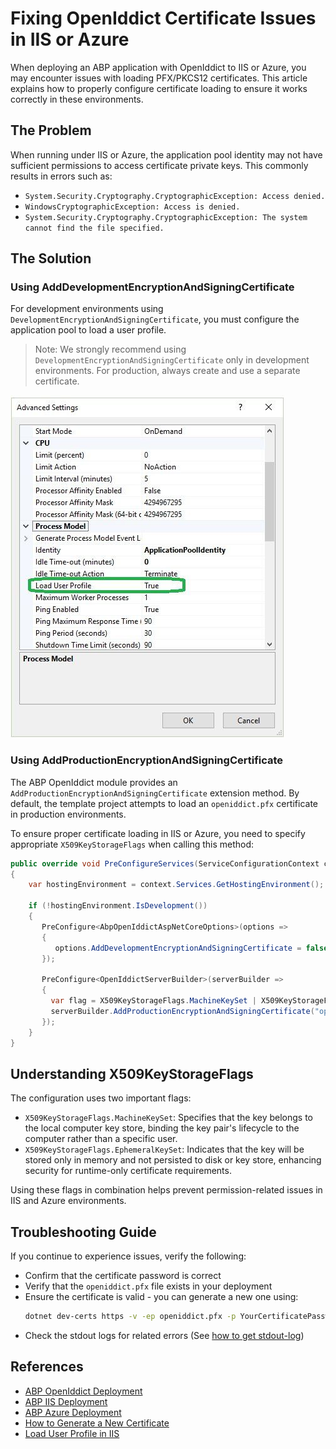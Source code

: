 # Fixing OpenIddict Certificate Issues in IIS or Azure

When deploying an ABP application with OpenIddict to IIS or Azure, you may encounter issues with loading PFX/PKCS12 certificates. This article explains how to properly configure certificate loading to ensure it works correctly in these environments.

## The Problem

When running under IIS or Azure, the application pool identity may not have sufficient permissions to access certificate private keys. This commonly results in errors such as:

- `System.Security.Cryptography.CryptographicException: Access denied.`
- `WindowsCryptographicException: Access is denied.`
- `System.Security.Cryptography.CryptographicException: The system cannot find the file specified.`

## The Solution

### Using AddDevelopmentEncryptionAndSigningCertificate

For development environments using `DevelopmentEncryptionAndSigningCertificate`, you must configure the application pool to load a user profile.

> Note: We strongly recommend using `DevelopmentEncryptionAndSigningCertificate` only in development environments. For production, always create and use a separate certificate.

![Application Pool Configuration](Load-User-Profile.jpg)

### Using AddProductionEncryptionAndSigningCertificate

The ABP OpenIddict module provides an `AddProductionEncryptionAndSigningCertificate` extension method. By default, the template project attempts to load an `openiddict.pfx` certificate in production environments.

To ensure proper certificate loading in IIS or Azure, you need to specify appropriate `X509KeyStorageFlags` when calling this method:

```csharp
public override void PreConfigureServices(ServiceConfigurationContext context)
{
    var hostingEnvironment = context.Services.GetHostingEnvironment();

    if (!hostingEnvironment.IsDevelopment())
    {
       PreConfigure<AbpOpenIddictAspNetCoreOptions>(options =>
       {
          options.AddDevelopmentEncryptionAndSigningCertificate = false;
       });

       PreConfigure<OpenIddictServerBuilder>(serverBuilder =>
       {
         var flag = X509KeyStorageFlags.MachineKeySet | X509KeyStorageFlags.EphemeralKeySet;
         serverBuilder.AddProductionEncryptionAndSigningCertificate("openiddict.pfx", "YourCertificatePassword", flag);
       });
    }
}
```

## Understanding X509KeyStorageFlags

The configuration uses two important flags:

* `X509KeyStorageFlags.MachineKeySet`: Specifies that the key belongs to the local computer key store, binding the key pair's lifecycle to the computer rather than a specific user.
* `X509KeyStorageFlags.EphemeralKeySet`: Indicates that the key will be stored only in memory and not persisted to disk or key store, enhancing security for runtime-only certificate requirements.

Using these flags in combination helps prevent permission-related issues in IIS and Azure environments.

## Troubleshooting Guide

If you continue to experience issues, verify the following:

* Confirm that the certificate password is correct
* Verify that the `openiddict.pfx` file exists in your deployment
* Ensure the certificate is valid - you can generate a new one using:
  ```bash
  dotnet dev-certs https -v -ep openiddict.pfx -p YourCertificatePassword
  ```
* Check the stdout logs for related errors (See [how to get stdout-log](https://abp.io/docs/latest/solution-templates/layered-web-application/deployment/deployment-iis?UI=Blazor&DB=EF&Tiered=No#how-to-get-stdout-log))

## References

- [ABP OpenIddict Deployment](https://abp.io/docs/latest/solution-templates/layered-web-application/deployment/openiddict-deployment)
- [ABP IIS Deployment](https://abp.io/docs/latest/solution-templates/layered-web-application/deployment/deployment-iis)
- [ABP Azure Deployment](https://abp.io/docs/latest/solution-templates/layered-web-application/deployment/azure-deployment/azure-deployment)
- [How to Generate a New Certificate](https://learn.microsoft.com/en-us/dotnet/core/tools/dotnet-dev-certs#how-to-generate-a-new-certificate)
- [Load User Profile in IIS](https://learn.microsoft.com/en-us/iis/manage/configuring-security/application-pool-identities#load-user-profile-for-an-application-pool)
